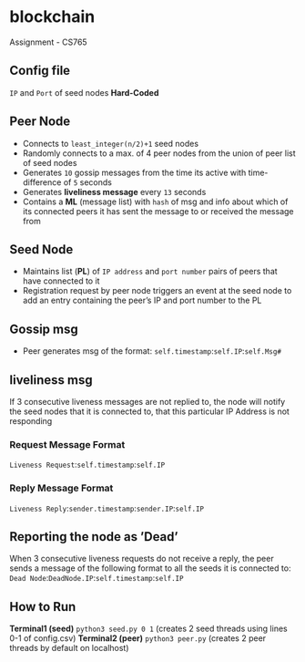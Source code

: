 # blockchain
Assignment - CS765 



## Config file
`IP` and `Port` of seed nodes __Hard-Coded__

## Peer Node
* Connects to `least_integer(n/2)+1` seed nodes 
* Randomly connects to a max. of 4 peer nodes from the union of peer list of seed nodes
* Generates `10` gossip messages from the time its active with time-difference of `5` seconds
* Generates __liveliness message__ every `13` seconds
* Contains a __ML__ (message list)  with `hash` of msg and info about which of its connected peers it has sent the message to or received the message from

## Seed Node 
* Maintains list (__PL__) of `IP address` and `port number` pairs of peers that have connected to it
* Registration request by peer node triggers an event at the seed node to add an entry containing the peer’s IP and port number to the PL

## Gossip msg
* Peer generates msg of the format: 
`self.timestamp`:`self.IP`:`self.Msg#`

## liveliness msg
If 3 consecutive liveness messages are not replied to, the node will notify the seed nodes that it is connected to, that this particular IP Address is not responding

### Request Message Format
`Liveness Request`:`self.timestamp`:`self.IP`

### Reply Message Format
`Liveness Reply`:`sender.timestamp`:`sender.IP`:`self.IP`

## Reporting the node as ’Dead’
When 3 consecutive liveness requests do not receive a reply, the peer sends a message of the following format to all the seeds it is connected to:
`Dead Node`:`DeadNode.IP`:`self.timestamp`:`self.IP`

## How to Run
__Terminal1 (seed)__ `python3 seed.py 0 1` (creates 2 seed threads using lines 0-1 of config.csv)
__Terminal2 (peer)__ `python3 peer.py` (creates 2 peer threads by default on localhost)  

